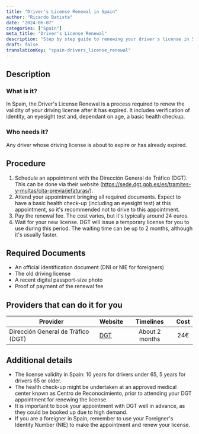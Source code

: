 ```yaml
---
title: "Driver's License Renewal in Spain"
author: "Ricardo Batista"
date: "2024-06-07"
categories: ["Spain"]
meta_title: "Driver's License Renewal"
description: "Step by step guide to renewing your driver's license in Spain"
draft: false
translationKey: "spain-drivers_license_renewal"
---
```


## Description

### What is it?
In Spain, the Driver's License Renewal is a process required to renew the validity of your driving license after it has expired. It includes verification of identity, an eyesight test and, dependant on age, a basic health checkup.

### Who needs it?
Any driver whose driving license is about to expire or has already expired.

## Procedure
1. Schedule an appointment with the Dirección General de Tráfico (DGT). This can be done via their website (https://sede.dgt.gob.es/es/tramites-y-multas/cita-previa/jefaturas/).
2. Attend your appointment bringing all required documents. Expect to have a basic health check-up (including an eyesight test) at this appointment, so it's recommended not to drive to this appointment.
3. Pay the renewal fee. The cost varies, but it's typically around 24 euros.
4. Wait for your new license. DGT will issue a temporary license for you to use during this period. The waiting time can be up to 2 months, although it's usually faster.

## Required Documents
- An official identification document (DNI or NIE for foreigners)
- The old driving license
- A recent digital passport-size photo
- Proof of payment of the renewal fee

## Providers that can do it for you

| Provider        |     Website     |     Timelines    |       Cost      |
| --------------- | --------------- |  :-------------: | :-------------: |
| Dirección General de Tráfico (DGT)     |  [DGT](https://sede.dgt.gob.es/es/tramites-y-multas/cita-previa/jefaturas/)       |      About 2 months      |        24€       |

## Additional details
- The license validity in Spain: 10 years for drivers under 65, 5 years for drivers 65 or older.
- The health check-up might be undertaken at an approved medical center known as Centro de Reconocimiento, prior to attending your DGT appointment for renewing the license.
- It is important to book your appointment with DGT well in advance, as they could be booked up due to high demand.
- If you are a foreigner in Spain, remember to use your Foreigner's Identity Number (NIE) to make the appointment and renew your license.